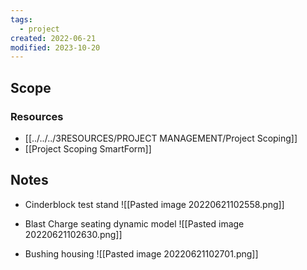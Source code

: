 ```yaml
---
tags:
  - project
created: 2022-06-21
modified: 2023-10-20
---
```


## Scope
### Resources
- [[../../../3RESOURCES/PROJECT MANAGEMENT/Project Scoping]]
- [[Project Scoping SmartForm]]

## Notes

- Cinderblock test stand
![[Pasted image 20220621102558.png]]

- Blast Charge seating dynamic model
![[Pasted image 20220621102630.png]]
- Bushing housing 
![[Pasted image 20220621102701.png]]

